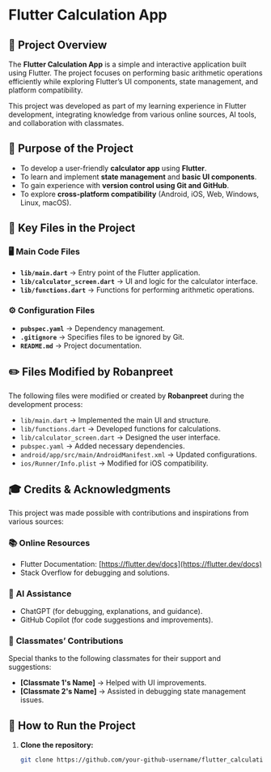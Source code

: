 # Flutter Calculation App

## 📖 Project Overview
The **Flutter Calculation App** is a simple and interactive application built using Flutter. The project focuses on performing basic arithmetic operations efficiently while exploring Flutter’s UI components, state management, and platform compatibility. 

This project was developed as part of my learning experience in Flutter development, integrating knowledge from various online sources, AI tools, and collaboration with classmates.



## 🎯 **Purpose of the Project**
- To develop a user-friendly **calculator app** using **Flutter**.
- To learn and implement **state management** and **basic UI components**.
- To gain experience with **version control using Git and GitHub**.
- To explore **cross-platform compatibility** (Android, iOS, Web, Windows, Linux, macOS).



## 📂 **Key Files in the Project**
### 🖥️ **Main Code Files**
- **`lib/main.dart`** → Entry point of the Flutter application.
- **`lib/calculator_screen.dart`** → UI and logic for the calculator interface.
- **`lib/functions.dart`** → Functions for performing arithmetic operations.
  
### ⚙️ **Configuration Files**
- **`pubspec.yaml`** → Dependency management.
- **`.gitignore`** → Specifies files to be ignored by Git.
- **`README.md`** → Project documentation.



## ✏️ **Files Modified by Robanpreet**
The following files were modified or created by **Robanpreet** during the development process:
- `lib/main.dart` → Implemented the main UI and structure.
- `lib/functions.dart` → Developed functions for calculations.
- `lib/calculator_screen.dart` → Designed the user interface.
- `pubspec.yaml` → Added necessary dependencies.
- `android/app/src/main/AndroidManifest.xml` → Updated configurations.
- `ios/Runner/Info.plist` → Modified for iOS compatibility.



## 🎓 **Credits & Acknowledgments**
This project was made possible with contributions and inspirations from various sources:

### 📚 **Online Resources**
- Flutter Documentation: [https://flutter.dev/docs](https://flutter.dev/docs)
- Stack Overflow for debugging and solutions.

### 🤖 **AI Assistance**
- ChatGPT (for debugging, explanations, and guidance).
- GitHub Copilot (for code suggestions and improvements).

### 👥 **Classmates’ Contributions**
Special thanks to the following classmates for their support and suggestions:
- **[Classmate 1's Name]** → Helped with UI improvements.
- **[Classmate 2's Name]** → Assisted in debugging state management issues.


## 🚀 **How to Run the Project**
1. **Clone the repository:**
   ```sh
   git clone https://github.com/your-github-username/flutter_calculation.git
